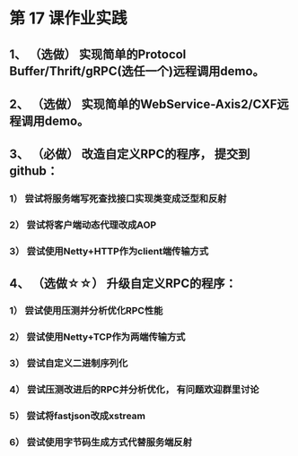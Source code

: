 # 第 17 课作业实践  

## 1、 （选做） 实现简单的Protocol Buffer/Thrift/gRPC(选任一个)远程调用demo。



## 2、 （选做） 实现简单的WebService-Axis2/CXF远程调用demo。



## 3、 （必做） 改造自定义RPC的程序， 提交到github：

### 1） 尝试将服务端写死查找接口实现类变成泛型和反射

### 2） 尝试将客户端动态代理改成AOP

### 3） 尝试使用Netty+HTTP作为client端传输方式



## 4、 （选做☆☆） 升级自定义RPC的程序：

### 1） 尝试使用压测并分析优化RPC性能

### 2） 尝试使用Netty+TCP作为两端传输方式

### 3） 尝试自定义二进制序列化

### 4） 尝试压测改进后的RPC并分析优化， 有问题欢迎群里讨论

### 5） 尝试将fastjson改成xstream

### 6） 尝试使用字节码生成方式代替服务端反射  